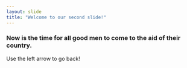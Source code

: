 ```yaml
---
layout: slide
title: "Welcome to our second slide!"
---
```

### Now is the time for all good men to come to the aid of their country.
Use the left arrow to go back!
